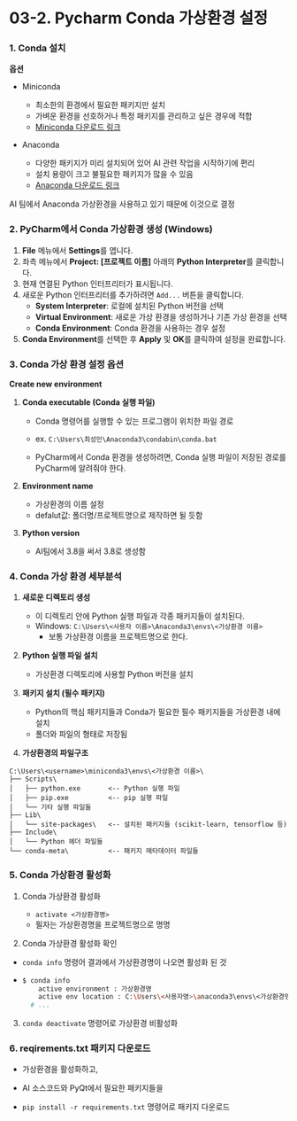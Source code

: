 # 03-2. Pycharm Conda 가상환경 설정

### 1. Conda 설치

**옵션**

- Miniconda
  - 최소한의 환경에서 필요한 패키지만 설치
  - 가벼운 환경을 선호하거나 특정 패키지를 관리하고 싶은 경우에 적합
  - [Miniconda 다운로드 링크](https://docs.conda.io/en/latest/miniconda.html)

- Anaconda
  - 다양한 패키지가 미리 설치되어 있어 AI 관련 작업을 시작하기에 편리
  - 설치 용량이 크고 불필요한 패키지가 많을 수 있음
  - [Anaconda 다운로드 링크](https://www.anaconda.com/products/individual)



AI 팀에서 Anaconda 가상환경을 사용하고 있기 때문에 이것으로 결정



### 2. PyCharm에서 Conda 가상환경 생성 (Windows)

1. **File** 메뉴에서 **Settings**를 엽니다.
2. 좌측 메뉴에서 **Project: [프로젝트 이름]** 아래의 **Python Interpreter**를 클릭합니다.
3. 현재 연결된 Python 인터프리터가 표시됩니다.
4. 새로운 Python 인터프리터를 추가하려면 `Add...` 버튼을 클릭합니다.
   - **System Interpreter**: 로컬에 설치된 Python 버전을 선택
   - **Virtual Environment**: 새로운 가상 환경을 생성하거나 기존 가상 환경을 선택
   - **Conda Environment**: Conda 환경을 사용하는 경우 설정
5. **Conda Environment**를 선택한 후 **Apply** 및 **OK**를 클릭하여 설정을 완료합니다.



### 3. Conda 가상 환경 설정 옵션

**Create new environment**

1. **Conda executable (Conda 실행 파일)**

   -  Conda 명령어를 실행할 수 있는 프로그램이 위치한 파일 경로

   - ex. `C:\Users\최성민\Anaconda3\condabin\conda.bat`

   - PyCharm에서 Conda 환경을 생성하려면, Conda 실행 파일이 저장된 경로를 PyCharm에 알려줘야 한다.

2. **Environment name**
   - 가상환경의 이름 설정
   - defalut값: 폴더명/프로젝트명으로 제작하면 될 듯함

3. **Python version**
   - AI팀에서 3.8을 써서 3.8로 생성함



### 4. Conda 가상 환경 세부분석

1. **새로운 디렉토리 생성**
   - 이 디렉토리 안에 Python 실행 파일과 각종 패키지들이 설치된다.
   - Windows: `C:\Users\<사용자 이름>\Anaconda3\envs\<가상환경 이름>`
     - 보통 가상환경 이름을 프로젝트명으로 한다.

2. **Python 실행 파일 설치**
   - 가상환경 디렉토리에 사용할 Python 버전을 설치

3. **패키지 설치 (필수 패키지)**
   - Python의 핵심 패키지들과 Conda가 필요한 필수 패키지들을 가상환경 내에 설치
   - 폴더와 파일의 형태로 저장됨
4. **가상환경의 파일구조**

```
C:\Users\<username>\miniconda3\envs\<가상환경 이름>\
├── Scripts\
│   ├── python.exe       <-- Python 실행 파일
│   ├── pip.exe          <-- pip 실행 파일
│   └── 기타 실행 파일들
├── Lib\
│   └── site-packages\   <-- 설치된 패키지들 (scikit-learn, tensorflow 등)
├── Include\
│   └── Python 헤더 파일들
└── conda-meta\          <-- 패키지 메타데이터 파일들
```



### 5. Conda 가상환경 활성화

1. Conda 가상환경 활성화
   - ` activate <가상환경명> `
   - 필자는 가상환경명을 프로젝트명으로 명명

2. Conda 가상환경 활성화 확인

- `conda info` 명령어 결과에서 가상환경명이 나오면 활성화 된 것

- ```bash
  $ conda info
      active environment : 가상환경명
      active env location : C:\Users\<사용자명>\anaconda3\envs\<가상환경명>
  	# ...
  ```

3. `conda deactivate` 명령어로 가상환경 비활성화



### 6. reqirements.txt 패키지 다운로드

- 가상환경을 활성화하고,

- AI 소스코드와 PyQt에서 필요한 패키지들을
- `pip install -r requirements.txt` 명령어로 패키지 다운로드
